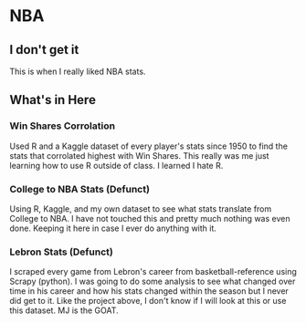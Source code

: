 # NBA

## I don't get it
This is when I really liked NBA stats. 

## What's in Here

### Win Shares Corrolation
Used R and a Kaggle dataset of every player's stats since 1950 to find the stats that corrolated highest with Win Shares.
This really was me just learning how to use R outside of class. I learned I hate R.

### College to NBA Stats (Defunct)
Using R, Kaggle, and my own dataset to see what stats translate from College to NBA. I have not touched this and pretty much nothing was even done. Keeping it here in case I ever do anything with it.

### Lebron Stats (Defunct)
I scraped every game from Lebron's career from basketball-reference using Scrapy (python). I was going to do some analysis to see what changed over time in his career and how his stats changed within the season but I never did get to it. Like the project above, I don't know if I will look at this or use this dataset. MJ is the GOAT.
